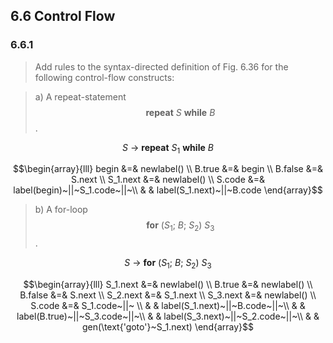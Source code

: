 ## 6.6 Control Flow

### 6.6.1

> Add rules to the syntax-directed definition of Fig. 6.36 for the following control-flow constructs:

> a) A repeat-statement $$\mathbf{repeat}~S~\mathbf{while}~B$$.

$$S~\rightarrow~\mathbf{repeat}~S_1~\mathbf{while}~B$$

$$\begin{array}{lll}
begin &=& newlabel() \\
B.true &=& begin \\
B.false &=& S.next \\
S_1.next &=& newlabel() \\
S.code &=& label(begin)~||~S_1.code~||~\\
& & label(S_1.next)~||~B.code
\end{array}$$

> b) A for-loop $$\mathbf{for}~(S_1;~B;~S_2)~S_3$$.

$$S~\rightarrow~\mathbf{for}~(S_1;~B;~S_2)~S_3$$

$$\begin{array}{lll}
S_1.next &=& newlabel() \\
B.true &=& newlabel() \\
B.false &=& S.next \\
S_2.next &=& S_1.next \\
S_3.next &=& newlabel() \\
S.code &=& S_1.code~||~ \\
& & label(S_1.next)~||~B.code~||~\\
& & label(B.true)~||~S_3.code~||~\\
& & label(S_3.next)~||~S_2.code~||~\\
& & gen(\text{'goto'}~S_1.next)
\end{array}$$
